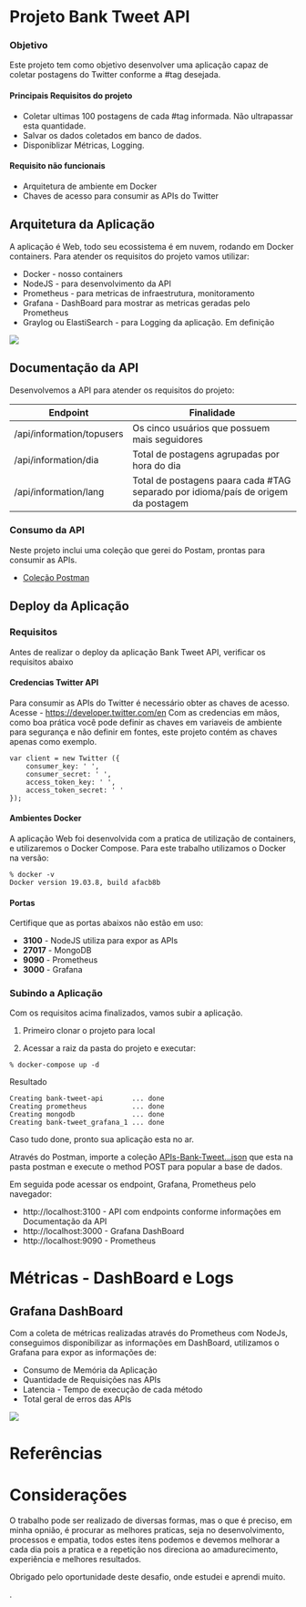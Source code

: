 # Projeto Bank Tweet API
### Objetivo
Este projeto tem como objetivo desenvolver uma aplicação capaz de coletar postagens do Twitter conforme a #tag desejada.
#### Principais Requisitos do projeto
   * Coletar ultimas 100 postagens de cada #tag informada. Não ultrapassar esta quantidade.
   * Salvar os dados coletados em banco de dados.
   * Disponiblizar Métricas, Logging.
#### Requisito não funcionais
   * Arquitetura de ambiente em Docker
   * Chaves de acesso para consumir as APIs do Twitter

## Arquitetura da Aplicação
A aplicação é Web, todo seu ecossistema é em nuvem, rodando em Docker containers.
Para atender os requisitos do projeto vamos utilizar:
* Docker - nosso containers
* NodeJS - para desenvolvimento da API
* Prometheus - para metricas de infraestrutura, monitoramento
* Grafana - DashBoard para mostrar as metricas geradas pelo Prometheus
* Graylog ou ElastiSearch - para Logging da aplicação. Em definição

![](https://github.com/paulinhoart/bank-tweet/blob/master/Arquitetura.png)

## Documentação da API
Desenvolvemos a API para atender os requisitos do projeto:

| **Endpoint**                    | **Finalidade**                                                                        |
|---------------------------|-----------------------------------------------------------------------------------|
| /api/information/topusers | Os cinco usuários que possuem mais seguidores                                     |
| /api/information/dia      | Total de postagens agrupadas por hora do dia                                      |
| /api/information/lang     | Total de postagens paara cada #TAG separado por idioma/país de origem da postagem |

### Consumo da API
Neste projeto inclui uma coleção que gerei do Postam, prontas para consumir as APIs.
* [Coleção Postman](https://github.com/paulinhoart/bank-tweet/blob/master/postman/APIs-Bank-Tweet.postman_collection.json)

## Deploy da Aplicação
### Requisitos
Antes de realizar o deploy da aplicação Bank Tweet API, verificar os requisitos abaixo
#### Credencias Twitter API
Para consumir as APIs do Twitter é necessário obter as chaves de acesso.
Acesse - https://developer.twitter.com/en
Com as credencias em mãos, como boa prática você pode definir as chaves em variaveis de ambiente para segurança e não definir em fontes, este projeto contém as chaves apenas como exemplo.
```
var client = new Twitter ({
    consumer_key: ' ',
    consumer_secret: ' ',
    access_token_key: ' ',
    access_token_secret: ' '
});
```
#### Ambientes Docker
A aplicação Web foi desenvolvida com a pratica de utilização de containers, e utilizaremos o Docker Compose.
Para este trabalho utilizamos o Docker na versão:

```
% docker -v
Docker version 19.03.8, build afacb8b
```
#### Portas
Certifique que as portas abaixos não estão em uso:
* **3100**  - NodeJS utiliza para expor as APIs
* **27017** - MongoDB
* **9090**  - Prometheus
* **3000**  - Grafana

### Subindo a Aplicação
Com os requisitos acima finalizados, vamos subir a aplicação.
1. Primeiro clonar o projeto para local

2. Acessar a raiz da pasta do projeto e executar:
```
% docker-compose up -d
```
Resultado
```
Creating bank-tweet-api       ... done
Creating prometheus           ... done
Creating mongodb              ... done
Creating bank-tweet_grafana_1 ... done
```
Caso tudo done, pronto sua aplicação esta no ar.

Através do Postman, importe a coleção [APIs-Bank-Tweet...json](https://github.com/paulinhoart/bank-tweet/blob/master/postman/APIs-Bank-Tweet.postman_collection.json) que esta na pasta postman e execute o method POST para popular a base de dados.

Em seguida pode acessar os endpoint, Grafana, Prometheus pelo navegador:
* http://localhost:3100 - API com endpoints conforme informações em Documentação da API
* http://localhost:3000 - Grafana DashBoard
* http://localhost:9090 - Prometheus

# Métricas - DashBoard e Logs
## Grafana DashBoard
Com a coleta de métricas realizadas através do Prometheus com NodeJs, conseguimos disponibilizar as informações 
em DashBoard, utilizamos o Grafana para expor as informações de:

* Consumo de Memória da Aplicação
* Quantidade de Requisições nas APIs
* Latencia - Tempo de execução de cada método
* Total geral de erros das APIs

![](https://github.com/paulinhoart/bank-tweet/blob/master/grafana/Grafana.png)

# Referências


# Considerações
O trabalho pode ser realizado de diversas formas, mas o que é preciso, em minha opnião, é procurar as melhores praticas, seja no desenvolvimento, processos e empatia, todos estes itens podemos e devemos melhorar a cada dia pois a pratica e a repetição nos direciona  ao amadurecimento, experiência e melhores resultados.

Obrigado pelo oportunidade deste desafio, onde estudei e aprendi muito.

.
